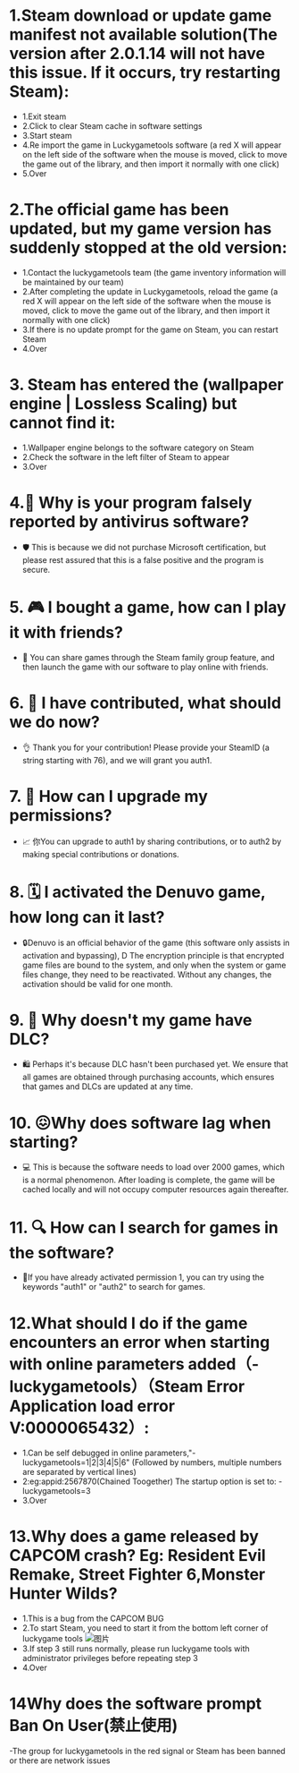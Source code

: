 <style>
body {
  background-image: url('background.jpg'); 
  background-size: cover; 
  background-position: center;
  background-repeat: no-repeat; 
  background-attachment: fixed; 
}
</style>
<script async src="https://pagead2.googlesyndication.com/pagead/js/adsbygoogle.js?client=ca-pub-7261994485465423"
     crossorigin="anonymous"></script>

# 1.Steam download or update game manifest not available solution(The version after 2.0.1.14 will not have this issue. If it occurs, try restarting Steam):
 - 1.Exit steam
 - 2.Click to clear Steam cache in software settings
 - 3.Start steam
 - 4.Re import the game in Luckygametools software (a red X will appear on the left side of the software when the mouse is moved, click to move the game out of the library, and then import it normally with one click)
 - 5.Over

# 2.The official game has been updated, but my game version has suddenly stopped at the old version:
 - 1.Contact the luckygametools team (the game inventory information will be maintained by our team)
 - 2.After completing the update in Luckygametools, reload the game (a red X will appear on the left side of the software when the mouse is moved, click to move the game out of the library, and then import it normally with one click)
 - 3.If there is no update prompt for the game on Steam, you can restart Steam
 - 4.Over

# 3. Steam has entered the (wallpaper engine |  Lossless Scaling) but cannot find it:
 - 1.Wallpaper engine belongs to the software category on Steam
 - 2.Check the software in the left filter of Steam to appear
 - 3.Over

# 4.🚨 Why is your program falsely reported by antivirus software?
 -  🛡️ This is because we did not purchase Microsoft certification, but please rest assured that this is a false positive and the program is secure.

# 5. 🎮 I bought a game, how can I play it with friends?
 - 👥 You can share games through the Steam family group feature, and then launch the game with our software to play online with friends.

# 6. 📸 I have contributed, what should we do now?
 - 👌 Thank you for your contribution! Please provide your SteamID (a string starting with 76), and we will grant you auth1.

# 7. 🚀 How can I upgrade my permissions?
 -  📈 你You can upgrade to auth1 by sharing contributions, or to auth2 by making special contributions or donations.
   
# 8. 🗓️ I activated the Denuvo game, how long can it last?
 -  🔒Denuvo is an official behavior of the game (this software only assists in activation and bypassing), D The encryption principle is that encrypted game files are bound to the system, and only when the system or game files change, they need to be reactivated. Without any changes, the activation should be valid for one month.
   
# 9. 🤔 Why doesn't my game have DLC?
 - 🛍️ Perhaps it's because DLC hasn't been purchased yet. We ensure that all games are obtained through purchasing accounts, which ensures that games and DLCs are updated at any time.
   
# 10. 😖Why does software lag when starting?
 - 💻 This is because the software needs to load over 2000 games, which is a normal phenomenon. After loading is complete, the game will be cached locally and will not occupy computer resources again thereafter.

# 11. 🔍 How can I search for games in the software?
   - 🔑If you have already activated permission 1, you can try using the keywords "auth1" or "auth2" to search for games.

# 12.What should I do if the game encounters an error when starting with online parameters added（-luckygametools）（Steam Error  Application load error V:0000065432）:
 - 1.Can be self debugged in online parameters,"-luckygametools=1|2|3|4|5|6" (Followed by numbers, multiple numbers are separated by vertical lines)
 - 2:eg:appid:2567870(Chained Toogether)  The startup option is set to: -luckygametools=3 
 - 3.Over
     
# 13.Why does a game released by CAPCOM crash? Eg: Resident Evil Remake, Street Fighter 6,Monster Hunter Wilds?
 - 1.This is a bug from the CAPCOM BUG
 - 2.To start Steam, you need to start it from the bottom left corner of luckygame tools ![图片](https://github.com/user-attachments/assets/8e18ba43-8b6a-49ed-8717-a4374b4766c0)
 - 3.If step 3 still runs normally, please run luckygame tools with administrator privileges before repeating step 3
 - 4.Over

# 14Why does the software prompt  Ban On User(禁止使用)
-The group for luckygametools in the red signal or Steam has been banned or there are network issues
